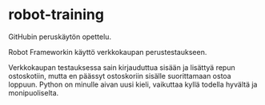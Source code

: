 # robot-training

GitHubin peruskäytön opettelu.

Robot Frameworkin käyttö verkkokaupan perustestaukseen.

Verkkokaupan testauksessa sain kirjauduttua sisään ja lisättyä repun ostoskotiin, mutta en päässyt ostoskoriin sisälle suorittamaan ostoa loppuun. Python on minulle aivan uusi kieli, vaikuttaa kyllä todella hyvältä ja monipuoliselta.
